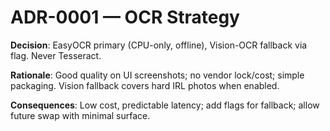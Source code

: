 # ADR-0001 — OCR Strategy

**Decision**: EasyOCR primary (CPU-only, offline), Vision-OCR fallback via flag. Never Tesseract.

**Rationale**: Good quality on UI screenshots; no vendor lock/cost; simple packaging. Vision fallback covers hard IRL photos when enabled.

**Consequences**: Low cost, predictable latency; add flags for fallback; allow future swap with minimal surface.
